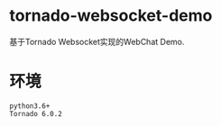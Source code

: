 # tornado-websocket-demo
基于Tornado Websocket实现的WebChat Demo.

# 环境
```
python3.6+
Tornado 6.0.2
```

